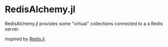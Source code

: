 RedisAlchemy.jl
===============

RedisAlchemy.jl provides some "virtual" collections connected to a a Redis server.

inspired by [Redis.jl](https://github.com/jkaye2012/Redis.jl).
